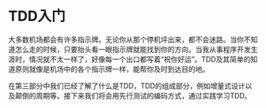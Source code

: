 # TDD入门

大多数机场都会有许多指示牌。无论你从那个停机坪出来，都不会迷路。当你不知道怎么走的时候，只要抬头看一眼指示牌就能找到你的方向。当我从事程序开发生涯时，情况就不太一样了，好像每一个出口都写着“祝你好运”。TDD及其简单的知道原则就像是机场中的各个指示牌一样，能帮你及时到达目的地。

在第三部分中我们已经了解了什么是TDD，TDD的组成部分，例如增量式设计以及颠倒的周期等。接下来我们将会用先行测试的编码方式，通过实践学习TDD。